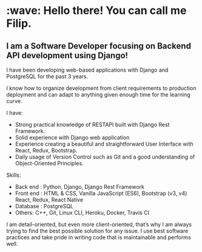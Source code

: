 <h1 align="left" id="suhailkakar-title">:wave: Hello there! You can call me Filip.</h1>
<h2 align="left">I am a Software Developer focusing on Backend API development using Django!</h2>


I have been developing web-based applications with Django and PostgreSQL for the past 3 years.  

I know how to organize development from client requirements to production deployment and can adapt to anything given enough time for the learning curve.  






I have: 
  - Strong practical knowledge of RESTAPI built with Django Rest Framework.  
  - Solid experience with Django web application 
  - Experience creating a beautiful and straightforward User Interface with React, Redux, Bootstrap. 
  - Daily usage of Version Control such as Git and a good understanding of Object-Oriented Principles.   
  
Skills: 
  - Back end : Python, Django, Django Rest Framework  
  - Front end : HTML & CSS, Vanilla JavaScript (ES6), Bootstrap (v3, v4) React, Redux, React Native 
  - Database : PostgreSQL
  - Others: C++, Git, Linux CLI, Heroku, Docker, Travis CI   
  
I am detail-oriented, but even more client-oriented, that’s why I am always trying to find the best possible solution for any issue. 
I use best software practices and take pride in writing code that is maintainable and performs well.

